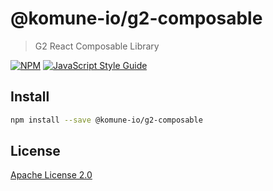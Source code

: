 # @komune-io/g2-composable

> G2 React Composable Library

[![NPM](https://img.shields.io/npm/v/@komune-io/g2-composable.svg)](https://www.npmjs.com/package/@komune-io/g2-composable) [![JavaScript Style Guide](https://img.shields.io/badge/code_style-standard-brightgreen.svg)](https://standardjs.com)

## Install

```bash
npm install --save @komune-io/g2-composable
```

## License

[Apache License 2.0](https://github.com/apache/.github/blob/main/LICENSE)
